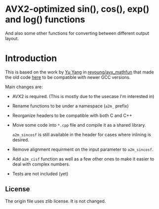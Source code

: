 # AVX2-optimized sin(), cos(), exp() and log() functions

And also some other functions for converting between different output layout.

# Introduction

This is based on the work by [Yu Yang](https://github.com/reyoung) in [reyoung/avx_mathfun](https://github.com/reyoung/avx_mathfun) that made the old code [here](http://software-lisc.fbk.eu/avx_mathfun/) to be compatible with newer GCC versions.

Main changes are:

* AVX2 is required. (This is mostly due to the usecase I'm interested in)
* Rename functions to be under a namespace (`a2m_` prefix)
* Reorganize headers to be compatible with both C and C++
* Move some code into `*.cpp` file and compile it as a shared library.

    `a2m_sincosf` is still available in the header for cases where inlining is desired.

* Remove alignment requirment on the input parameter to `a2m_sincosf`.
* Add `a2m_cisf` function as well as a few other ones to make it easier to deal
  with complex numbers.
* Tests are not included (yet)

## License

The origin file uses zlib license. It is not changed.
